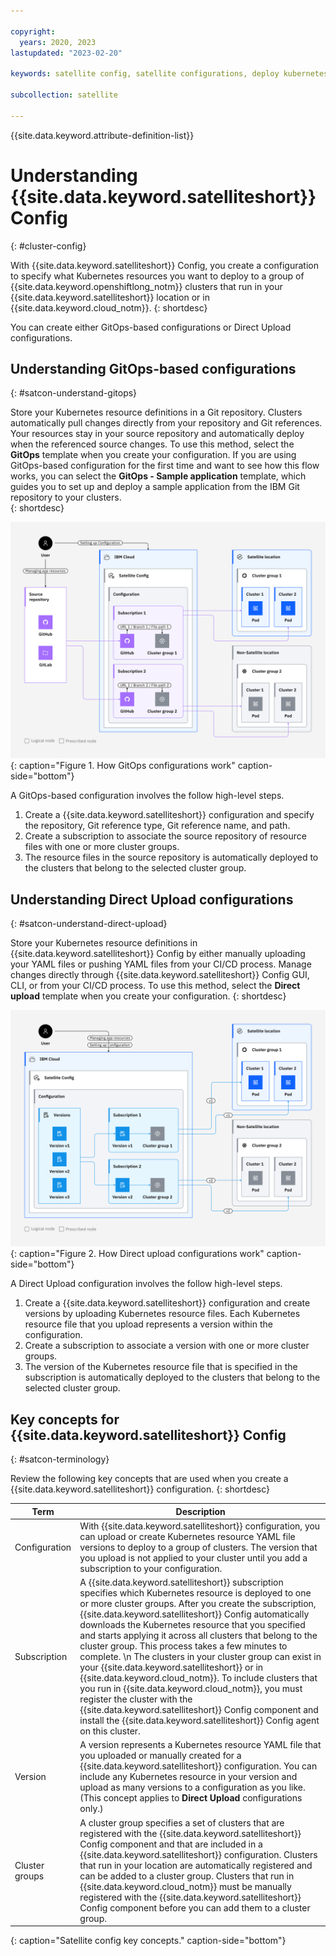 ```yaml
---

copyright:
  years: 2020, 2023
lastupdated: "2023-02-20"

keywords: satellite config, satellite configurations, deploy kubernetes resources with satellite, satellite deploy apps, satellite subscription, satellite version

subcollection: satellite

---
```


{{site.data.keyword.attribute-definition-list}}

# Understanding {{site.data.keyword.satelliteshort}} Config 
{: #cluster-config}

With {{site.data.keyword.satelliteshort}} Config, you create a configuration to specify what Kubernetes resources you want to deploy to a group of {{site.data.keyword.openshiftlong_notm}} clusters that run in your {{site.data.keyword.satelliteshort}} location or in {{site.data.keyword.cloud_notm}}.
{: shortdesc}

You can create either GitOps-based configurations or Direct Upload configurations.

## Understanding GitOps-based configurations
{: #satcon-understand-gitops}

Store your Kubernetes resource definitions in a Git repository. Clusters automatically pull changes directly from your repository and Git references. Your resources stay in your source repository and automatically deploy when the referenced source changes. To use this method, select the **GitOps** template when you create your configuration. If you are using GitOps-based configuration for the first time and want to see how this flow works, you can select the **GitOps - Sample application** template, which guides you to set up and deploy a sample application from the IBM Git repository to your clusters.  
{: shortdesc}
  
![How {{site.data.keyword.satelliteshort}} configurations work](/images/satcon-gitops.svg){: caption="Figure 1. How GitOps configurations work" caption-side="bottom"}

A GitOps-based configuration involves the follow high-level steps.

1. Create a {{site.data.keyword.satelliteshort}} configuration and specify the repository, Git reference type, Git reference name, and path.
2. Create a subscription to associate the source repository of resource files with one or more cluster groups.
3. The resource files in the source repository is automatically deployed to the clusters that belong to the selected cluster group.
  
## Understanding Direct Upload configurations
{: #satcon-understand-direct-upload}

Store your Kubernetes resource definitions in {{site.data.keyword.satelliteshort}} Config by either manually uploading your YAML files or pushing YAML files from your CI/CD process. Manage changes directly through {{site.data.keyword.satelliteshort}} Config GUI, CLI, or from your CI/CD process. To use this method, select the **Direct upload** template when you create your configuration.
{: shortdesc}

![How {{site.data.keyword.satelliteshort}} configurations work](/images/satcon-direct-upload.svg){: caption="Figure 2. How Direct upload configurations work" caption-side="bottom"}

A Direct Upload configuration involves the follow high-level steps.  

1. Create a {{site.data.keyword.satelliteshort}} configuration and create versions by uploading Kubernetes resource files. Each Kubernetes resource file that you upload represents a version within the configuration.
2. Create a subscription to associate a version with one or more cluster groups. 
3. The version of the Kubernetes resource file that is specified in the subscription is automatically deployed to the clusters that belong to the selected cluster group.  

## Key concepts for {{site.data.keyword.satelliteshort}} Config
{: #satcon-terminology}

Review the following key concepts that are used when you create a {{site.data.keyword.satelliteshort}} configuration.
{: shortdesc}

|Term|Description|
|---------|-------------------|
|Configuration|With {{site.data.keyword.satelliteshort}} configuration, you can upload or create Kubernetes resource YAML file versions to deploy to a group of clusters. The version that you upload is not applied to your cluster until you add a subscription to your configuration. |
|Subscription|A {{site.data.keyword.satelliteshort}} subscription specifies which Kubernetes resource is deployed to one or more cluster groups. After you create the subscription, {{site.data.keyword.satelliteshort}} Config automatically downloads the Kubernetes resource that you specified and starts applying it across all clusters that belong to the cluster group. This process takes a few minutes to complete.  \n The clusters in your cluster group can exist in your {{site.data.keyword.satelliteshort}} or in {{site.data.keyword.cloud_notm}}. To include clusters that you run in {{site.data.keyword.cloud_notm}}, you must register the cluster with the {{site.data.keyword.satelliteshort}} Config component and install the {{site.data.keyword.satelliteshort}} Config agent on this cluster.|
|Version|A version represents a Kubernetes resource YAML file that you uploaded or manually created for a {{site.data.keyword.satelliteshort}} configuration. You can include any Kubernetes resource in your version and upload as many versions to a configuration as you like.  (This concept applies to **Direct Upload** configurations only.)|
|Cluster groups|A cluster group specifies a set of clusters that are registered with the {{site.data.keyword.satelliteshort}} Config component and that are included in a {{site.data.keyword.satelliteshort}} configuration. Clusters that run in your location are automatically registered and can be added to a cluster group. Clusters that run in {{site.data.keyword.cloud_notm}} must be manually registered with the {{site.data.keyword.satelliteshort}} Config component before you can add them to a cluster group. |
{: caption="Satellite config key concepts." caption-side="bottom"}

